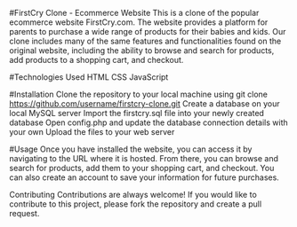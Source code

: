 #FirstCry Clone - Ecommerce Website
This is a clone of the popular ecommerce website FirstCry.com. The website provides a platform for parents to purchase a wide range of products for their babies and kids. Our clone includes many of the same features and functionalities found on the original website, including the ability to browse and search for products, add products to a shopping cart, and checkout.

#Technologies Used
HTML
CSS
JavaScript

#Installation
Clone the repository to your local machine using git clone https://github.com/username/firstcry-clone.git
Create a database on your local MySQL server
Import the firstcry.sql file into your newly created database
Open config.php and update the database connection details with your own
Upload the files to your web server

#Usage
Once you have installed the website, you can access it by navigating to the URL where it is hosted. From there, you can browse and search for products, add them to your shopping cart, and checkout. You can also create an account to save your information for future purchases.

Contributing
Contributions are always welcome! If you would like to contribute to this project, please fork the repository and create a pull request.
